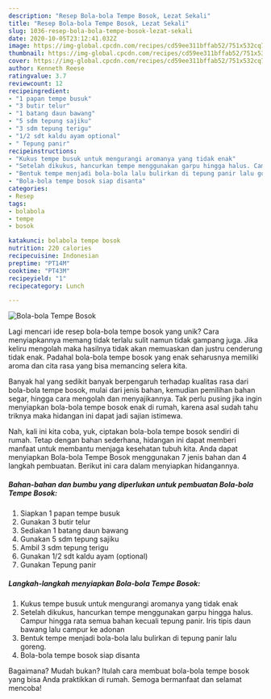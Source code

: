 ```yaml
---
description: "Resep Bola-bola Tempe Bosok, Lezat Sekali"
title: "Resep Bola-bola Tempe Bosok, Lezat Sekali"
slug: 1036-resep-bola-bola-tempe-bosok-lezat-sekali
date: 2020-10-05T23:12:41.032Z
image: https://img-global.cpcdn.com/recipes/cd59ee311bffab52/751x532cq70/bola-bola-tempe-bosok-foto-resep-utama.jpg
thumbnail: https://img-global.cpcdn.com/recipes/cd59ee311bffab52/751x532cq70/bola-bola-tempe-bosok-foto-resep-utama.jpg
cover: https://img-global.cpcdn.com/recipes/cd59ee311bffab52/751x532cq70/bola-bola-tempe-bosok-foto-resep-utama.jpg
author: Kenneth Reese
ratingvalue: 3.7
reviewcount: 12
recipeingredient:
- "1 papan tempe busuk"
- "3 butir telur"
- "1 batang daun bawang"
- "5 sdm tepung sajiku"
- "3 sdm tepung terigu"
- "1/2 sdt kaldu ayam optional"
- " Tepung panir"
recipeinstructions:
- "Kukus tempe busuk untuk mengurangi aromanya yang tidak enak"
- "Setelah dikukus, hancurkan tempe menggunakan garpu hingga halus. Campur hingga rata semua bahan kecuali tepung panir. Iris tipis daun bawang lalu campur ke adonan"
- "Bentuk tempe menjadi bola-bola lalu bulirkan di tepung panir lalu goreng."
- "Bola-bola tempe bosok siap disanta"
categories:
- Resep
tags:
- bolabola
- tempe
- bosok

katakunci: bolabola tempe bosok 
nutrition: 220 calories
recipecuisine: Indonesian
preptime: "PT14M"
cooktime: "PT43M"
recipeyield: "1"
recipecategory: Lunch

---
```



![Bola-bola Tempe Bosok](https://img-global.cpcdn.com/recipes/cd59ee311bffab52/751x532cq70/bola-bola-tempe-bosok-foto-resep-utama.jpg)

Lagi mencari ide resep bola-bola tempe bosok yang unik? Cara menyiapkannya memang tidak terlalu sulit namun tidak gampang juga. Jika keliru mengolah maka hasilnya tidak akan memuaskan dan justru cenderung tidak enak. Padahal bola-bola tempe bosok yang enak seharusnya memiliki aroma dan cita rasa yang bisa memancing selera kita.

Banyak hal yang sedikit banyak berpengaruh terhadap kualitas rasa dari bola-bola tempe bosok, mulai dari jenis bahan, kemudian pemilihan bahan segar, hingga cara mengolah dan menyajikannya. Tak perlu pusing jika ingin menyiapkan bola-bola tempe bosok enak di rumah, karena asal sudah tahu triknya maka hidangan ini dapat jadi sajian istimewa.




Nah, kali ini kita coba, yuk, ciptakan bola-bola tempe bosok sendiri di rumah. Tetap dengan bahan sederhana, hidangan ini dapat memberi manfaat untuk membantu menjaga kesehatan tubuh kita. Anda dapat menyiapkan Bola-bola Tempe Bosok menggunakan 7 jenis bahan dan 4 langkah pembuatan. Berikut ini cara dalam menyiapkan hidangannya.

<!--inarticleads1-->

##### Bahan-bahan dan bumbu yang diperlukan untuk pembuatan Bola-bola Tempe Bosok:

1. Siapkan 1 papan tempe busuk
1. Gunakan 3 butir telur
1. Sediakan 1 batang daun bawang
1. Gunakan 5 sdm tepung sajiku
1. Ambil 3 sdm tepung terigu
1. Gunakan 1/2 sdt kaldu ayam (optional)
1. Gunakan  Tepung panir




<!--inarticleads2-->

##### Langkah-langkah menyiapkan Bola-bola Tempe Bosok:

1. Kukus tempe busuk untuk mengurangi aromanya yang tidak enak
1. Setelah dikukus, hancurkan tempe menggunakan garpu hingga halus. Campur hingga rata semua bahan kecuali tepung panir. Iris tipis daun bawang lalu campur ke adonan
1. Bentuk tempe menjadi bola-bola lalu bulirkan di tepung panir lalu goreng.
1. Bola-bola tempe bosok siap disanta




Bagaimana? Mudah bukan? Itulah cara membuat bola-bola tempe bosok yang bisa Anda praktikkan di rumah. Semoga bermanfaat dan selamat mencoba!
